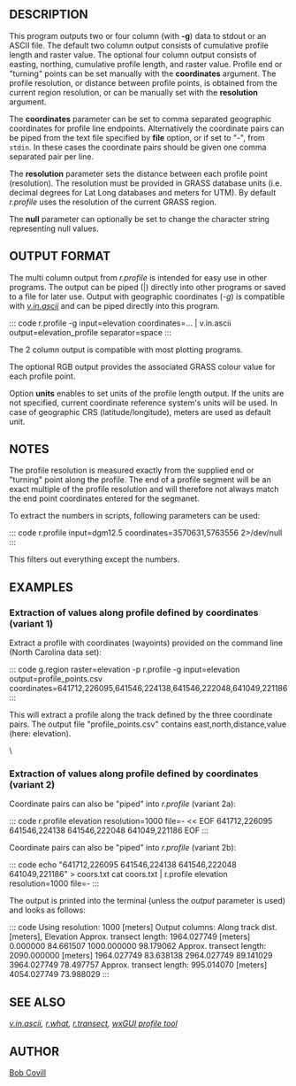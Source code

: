 ## DESCRIPTION

This program outputs two or four column (with **-g**) data to stdout or
an ASCII file. The default two column output consists of cumulative
profile length and raster value. The optional four column output
consists of easting, northing, cumulative profile length, and raster
value. Profile end or \"turning\" points can be set manually with the
**coordinates** argument. The profile resolution, or distance between
profile points, is obtained from the current region resolution, or can
be manually set with the **resolution** argument.

The **coordinates** parameter can be set to comma separated geographic
coordinates for profile line endpoints. Alternatively the coordinate
pairs can be piped from the text file specified by **file** option, or
if set to \"-\", from `stdin`. In these cases the coordinate pairs
should be given one comma separated pair per line.

The **resolution** parameter sets the distance between each profile
point (resolution). The resolution must be provided in GRASS database
units (i.e. decimal degrees for Lat Long databases and meters for UTM).
By default *r.profile* uses the resolution of the current GRASS region.

The **null** parameter can optionally be set to change the character
string representing null values.

## OUTPUT FORMAT

The multi column output from *r.profile* is intended for easy use in
other programs. The output can be piped (\|) directly into other
programs or saved to a file for later use. Output with geographic
coordinates (*-g*) is compatible with *[v.in.ascii](v.in.ascii.html)*
and can be piped directly into this program.

::: code
    r.profile -g input=elevation coordinates=... | v.in.ascii output=elevation_profile separator=space
:::

The 2 column output is compatible with most plotting programs.

The optional RGB output provides the associated GRASS colour value for
each profile point.

Option **units** enables to set units of the profile length output. If
the units are not specified, current coordinate reference system\'s
units will be used. In case of geographic CRS (latitude/longitude),
meters are used as default unit.

## NOTES

The profile resolution is measured exactly from the supplied end or
\"turning\" point along the profile. The end of a profile segment will
be an exact multiple of the profile resolution and will therefore not
always match the end point coordinates entered for the segmanet.

To extract the numbers in scripts, following parameters can be used:

::: code
    r.profile input=dgm12.5 coordinates=3570631,5763556 2>/dev/null
:::

This filters out everything except the numbers.

## EXAMPLES

### Extraction of values along profile defined by coordinates (variant 1)

Extract a profile with coordinates (wayoints) provided on the command
line (North Carolina data set):

::: code
    g.region raster=elevation -p
    r.profile -g input=elevation output=profile_points.csv \
              coordinates=641712,226095,641546,224138,641546,222048,641049,221186
:::

This will extract a profile along the track defined by the three
coordinate pairs. The output file \"profile_points.csv\" contains
east,north,distance,value (here: elevation).

\

### Extraction of values along profile defined by coordinates (variant 2)

Coordinate pairs can also be \"piped\" into *r.profile* (variant 2a):

::: code
    r.profile elevation resolution=1000 file=- << EOF
    641712,226095
    641546,224138
    641546,222048
    641049,221186
    EOF
:::

Coordinate pairs can also be \"piped\" into *r.profile* (variant 2b):

::: code
    echo "641712,226095
    641546,224138
    641546,222048
    641049,221186" > coors.txt
    cat coors.txt | r.profile elevation resolution=1000 file=-
:::

The output is printed into the terminal (unless the *output* parameter
is used) and looks as follows:

::: code
    Using resolution: 1000 [meters]
    Output columns:
    Along track dist. [meters], Elevation
    Approx. transect length: 1964.027749 [meters]
     0.000000 84.661507
     1000.000000 98.179062
    Approx. transect length: 2090.000000 [meters]
     1964.027749 83.638138
     2964.027749 89.141029
     3964.027749 78.497757
    Approx. transect length: 995.014070 [meters]
     4054.027749 73.988029
:::

## SEE ALSO

*[v.in.ascii](v.in.ascii.html), [r.what](r.what.html),
[r.transect](r.transect.html), [wxGUI profile tool](wxGUI.html)*

## AUTHOR

[Bob Covill](mailto:bcovill@tekmap.ns.ca)
